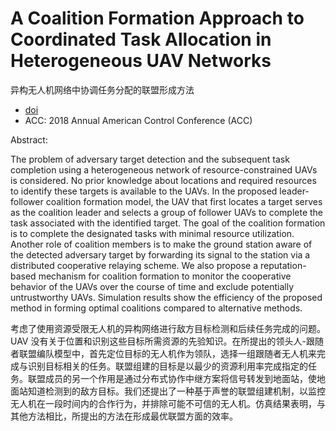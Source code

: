 # A Coalition Formation Approach to Coordinated Task Allocation in Heterogeneous UAV Networks

异构无人机网络中协调任务分配的联盟形成方法

- [doi](https://doi.org/10.23919/ACC.2018.8431278)
- ACC: 2018 Annual American Control Conference (ACC)

Abstract:

The problem of adversary target detection and the subsequent task completion using a heterogeneous network of resource-constrained UAVs is considered. No prior knowledge about locations and required resources to identify these targets is available to the UAVs. In the proposed leader-follower coalition formation model, the UAV that first locates a target serves as the coalition leader and selects a group of follower UAVs to complete the task associated with the identified target. The goal of the coalition formation is to complete the designated tasks with minimal resource utilization. Another role of coalition members is to make the ground station aware of the detected adversary target by forwarding its signal to the station via a distributed cooperative relaying scheme. We also propose a reputation-based mechanism for coalition formation to monitor the cooperative behavior of the UAVs over the course of time and exclude potentially untrustworthy UAVs. Simulation results show the efficiency of the proposed method in forming optimal coalitions compared to alternative methods.

考虑了使用资源受限无人机的异构网络进行敌方目标检测和后续任务完成的问题。UAV 没有关于位置和识别这些目标所需资源的先验知识。在所提出的领头人-跟随者联盟编队模型中，首先定位目标的无人机作为领队，选择一组跟随者无人机来完成与识别目标相关的任务。联盟组建的目标是以最少的资源利用率完成指定的任务。联盟成员的另一个作用是通过分布式协作中继方案将信号转发到地面站，使地面站知道检测到的敌方目标。我们还提出了一种基于声誉的联盟组建机制，以监控无人机在一段时间内的合作行为，并排除可能不可信的无人机。仿真结果表明，与其他方法相比，所提出的方法在形成最优联盟方面的效率。
